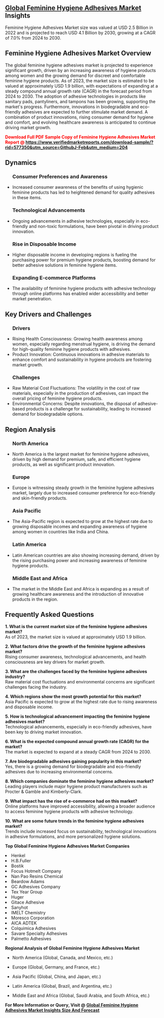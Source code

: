 <h2><a href="https://www.verifiedmarketreports.com/download-sample/?rid=577350&amp;utm_source=GithubJ&amp;utm_medium=204" target="_blank">Global Feminine Hygiene Adhesives Market</a> Insights</h2><p>Feminine Hygiene Adhesives Market size was valued at USD 2.5 Billion in 2022 and is projected to reach USD 4.1 Billion by 2030, growing at a CAGR of 7.0% from 2024 to 2030.</p><p> <h2>Feminine Hygiene Adhesives Market Overview</h2> <p>The global feminine hygiene adhesives market is projected to experience significant growth, driven by an increasing awareness of hygiene products among women and the growing demand for discreet and comfortable feminine hygiene products. As of 2023, the market size is estimated to be valued at approximately USD 1.9 billion, with expectations of expanding at a steady compound annual growth rate (CAGR) in the forecast period from 2024 to 2030. The adoption of adhesive technologies in products like sanitary pads, pantyliners, and tampons has been growing, supporting the market's progress. Furthermore, innovations in biodegradable and eco-friendly adhesives are expected to further stimulate market demand. A combination of product innovations, rising consumer demand for hygiene and comfort, and evolving healthcare awareness is anticipated to continue driving market growth.</p> <p><strong><p><span class=""><span style="color: #ff0000;"><strong>Download Full PDF Sample Copy of Feminine Hygiene Adhesives Market Report</strong> @ </span><a href="https://www.verifiedmarketreports.com/download-sample/?rid=577350&amp;utm_source=GithubJ-Feb&amp;utm_medium=204" target="_blank">https://www.verifiedmarketreports.com/download-sample/?rid=577350&amp;utm_source=GithubJ-Feb&amp;utm_medium=204</a></span></p></strong></p> <h2>Dynamics</h2> <ul> <h3>Consumer Preferences and Awareness</h3> <li>Increased consumer awareness of the benefits of using hygienic feminine products has led to heightened demand for quality adhesives in these items.</li> <h3>Technological Advancements</h3> <li>Ongoing advancements in adhesive technologies, especially in eco-friendly and non-toxic formulations, have been pivotal in driving product innovation.</li> <h3>Rise in Disposable Income</h3> <li>Higher disposable income in developing regions is fueling the purchasing power for premium hygiene products, boosting demand for better adhesive solutions in feminine hygiene items.</li> <h3>Expanding E-commerce Platforms</h3> <li>The availability of feminine hygiene products with adhesive technology through online platforms has enabled wider accessibility and better market penetration.</li> </ul> <h2>Key Drivers and Challenges</h2> <ul> <h3>Drivers</h3> <li>Rising Health Consciousness: Growing health awareness among women, especially regarding menstrual hygiene, is driving the demand for high-quality feminine hygiene products with adhesives.</li> <li>Product Innovation: Continuous innovations in adhesive materials to enhance comfort and sustainability in hygiene products are fostering market growth.</li> <h3>Challenges</h3> <li>Raw Material Cost Fluctuations: The volatility in the cost of raw materials, especially in the production of adhesives, can impact the overall pricing of feminine hygiene products.</li> <li>Environmental Concerns: Despite innovations, the disposal of adhesive-based products is a challenge for sustainability, leading to increased demand for biodegradable options.</li> </ul> <h2>Region Analysis</h2> <ul> <h3>North America</h3> <li>North America is the largest market for feminine hygiene adhesives, driven by high demand for premium, safe, and efficient hygiene products, as well as significant product innovation.</li> <h3>Europe</h3> <li>Europe is witnessing steady growth in the feminine hygiene adhesives market, largely due to increased consumer preference for eco-friendly and skin-friendly products.</li> <h3>Asia Pacific</h3> <li>The Asia-Pacific region is expected to grow at the highest rate due to growing disposable incomes and expanding awareness of hygiene among women in countries like India and China.</li> <h3>Latin America</h3> <li>Latin American countries are also showing increasing demand, driven by the rising purchasing power and increasing awareness of feminine hygiene products.</li> <h3>Middle East and Africa</h3> <li>The market in the Middle East and Africa is expanding as a result of growing healthcare awareness and the introduction of innovative products in the region.</li> </ul> <h2>Frequently Asked Questions</h2> <p><strong>1. What is the current market size of the feminine hygiene adhesives market?</strong><br>As of 2023, the market size is valued at approximately USD 1.9 billion.</p> <p><strong>2. What factors drive the growth of the feminine hygiene adhesives market?</strong><br>Rising consumer awareness, technological advancements, and health consciousness are key drivers for market growth.</p> <p><strong>3. What are the challenges faced by the feminine hygiene adhesives industry?</strong><br>Raw material cost fluctuations and environmental concerns are significant challenges facing the industry.</p> <p><strong>4. Which regions show the most growth potential for this market?</strong><br>Asia Pacific is expected to grow at the highest rate due to rising awareness and disposable income.</p> <p><strong>5. How is technological advancement impacting the feminine hygiene adhesives market?</strong><br>Technological advancements, especially in eco-friendly adhesives, have been key to driving market innovation.</p> <p><strong>6. What is the expected compound annual growth rate (CAGR) for the market?</strong><br>The market is expected to expand at a steady CAGR from 2024 to 2030.</p> <p><strong>7. Are biodegradable adhesives gaining popularity in this market?</strong><br>Yes, there is a growing demand for biodegradable and eco-friendly adhesives due to increasing environmental concerns.</p> <p><strong>8. Which companies dominate the feminine hygiene adhesives market?</strong><br>Leading players include major hygiene product manufacturers such as Procter & Gamble and Kimberly-Clark.</p> <p><strong>9. What impact has the rise of e-commerce had on this market?</strong><br>Online platforms have improved accessibility, allowing a broader audience to access feminine hygiene products with adhesive technology.</p> <p><strong>10. What are some future trends in the feminine hygiene adhesives market?</strong><br>Trends include increased focus on sustainability, technological innovations in adhesive formulations, and more personalized hygiene solutions.</p> </p><p><strong>Top Global Feminine Hygiene Adhesives Market Companies</strong></p><div data-test-id=""><p><li>Henkel</li><li> H.B.Fuller</li><li> Bostik</li><li> Focus Hotmelt Company</li><li> Nan Pao Resins Chemical</li><li> Beardow Adams</li><li> GC Adhesives Company</li><li> Tex Year Group</li><li> Huger</li><li> Gitace Adhesive</li><li> Sanyhot</li><li> IMELT Chemistry</li><li> Moresco Corporation</li><li> AICA ADTEK</li><li> Colquimica Adhesives</li><li> Savare Specialty Adhesives</li><li> Palmetto Adhesives</li></p><div><strong>Regional Analysis of&nbsp;Global Feminine Hygiene Adhesives Market</strong></div><ul><li dir="ltr"><p dir="ltr">North America&nbsp;(Global, Canada, and Mexico, etc.)</p></li><li dir="ltr"><p dir="ltr">Europe (Global, Germany, and France, etc.)</p></li><li dir="ltr"><p dir="ltr">Asia Pacific&nbsp;(Global, China, and Japan, etc.)</p></li><li dir="ltr"><p dir="ltr">Latin America&nbsp;(Global, Brazil, and Argentina, etc.)</p></li><li dir="ltr">Middle East and Africa&nbsp;(Global, Saudi Arabia, and South Africa, etc.)</li></ul><p><strong>For More Information or Query, Visit @&nbsp;</strong><strong><a href="https://www.verifiedmarketreports.com/product/feminine-hygiene-adhesives-market/?utm_source=GithubJ&amp;utm_medium=204" target="_blank">Global Feminine Hygiene Adhesives Market Insights Size And Forecast</a></strong></p></div>
